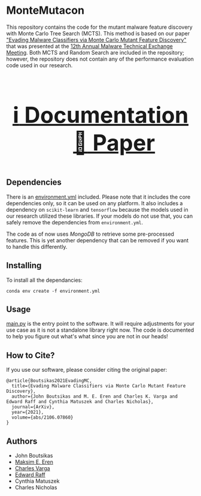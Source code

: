 # MonteMutacon

This repository contains the code for the mutant malware feature discovery with Monte Carlo Tree Search (MCTS). 
This method is based on our paper ["Evading Malware Classifiers via Monte Carlo Mutant Feature Discovery"](https://arxiv.org/abs/2106.07860) that was presented at the [12th Annual Malware Technical Exchange Meeting](https://www.sandia.gov/mtem/). Both MCTS and Random
Search are included in the repository; however, the repository does not contain any of the performance evaluation code used in our research.

<div align="center", style="font-size: 50px">

### [:information_source: Documentation](https://umbc-dream-lab.github.io/montemutacon/) &emsp; [:page_facing_up: Paper](https://arxiv.org/abs/2106.07860)

</div>

## Dependencies
There is an [environment.yml](environment.yml) included. Please note that it includes the core
dependencies only, so it can be used on any platform. It also includes a
dependency on `scikit-learn` and `tensorflow` because the models used in our research utilized these libraries.
If your models do not use that, you can safely remove the dependencies from
`environment.yml`.

The code as of now uses *MongoDB* to retrieve some pre-processed features. This
is yet another dependency that can be removed if you want to handle this
differently.

## Installing
To install all the dependancies:
```
conda env create -f environment.yml
```

## Usage
[main.py](main.py) is the entry point to the software. It will require adjustments for
your use case as it is not a standalone library right now. The code is
documented to help you figure out what's what since you are not in our heads!

## How to Cite?
If you use our software, please consider citing the original paper:
```
@article{Boutsikas2021EvadingMC,
  title={Evading Malware Classifiers via Monte Carlo Mutant Feature Discovery},
  author={John Boutsikas and M. E. Eren and Charles K. Varga and Edward Raff and Cynthia Matuszek and Charles Nicholas},
  journal={ArXiv},
  year={2021},
  volume={abs/2106.07860}
}
```

## Authors
- John Boutsikas
- [Maksim E. Eren](https://www.maksimeren.com)
- [Charles Varga](https://www.linkedin.com/in/cvar-ga/)
- [Edward Raff](https://www.edwardraff.com)
- Cynthia Matuszek
- Charles Nicholas
